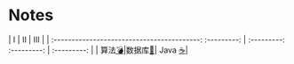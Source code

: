 # Notes

| Ⅰ       |        Ⅱ         |  Ⅲ |
| :-----------------------------------------:  :---------: | :---------:  :---------: | :---------: |
| 算法[:bomb:](#算法-bomb)|数据库[:closed_book:](#数据库-closed_book)| Java [:coffee:](#java-coffee)|
